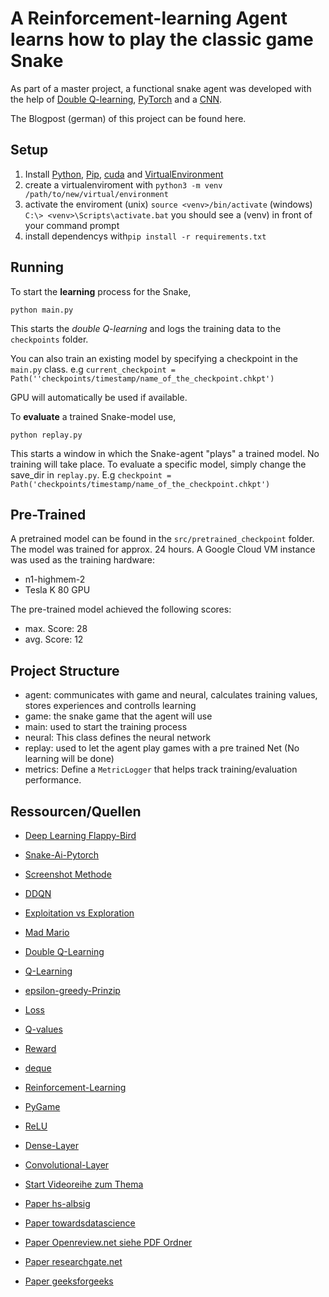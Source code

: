 
# A Reinforcement-learning Agent learns how to play the classic game Snake

As part of a master project, a functional snake agent was developed with the help of [Double Q-learning](https://towardsdatascience.com/double-deep-q-networks-905dd8325412), [PyTorch](https://pytorch.org) and a [CNN](https://de.wikipedia.org/wiki/Convolutional_Neural_Network). 

The Blogpost (german) of this project can be found here.

## Setup

 1. Install [Python](https://www.python.org), [Pip](https://pypi.org/project/pip/), [cuda](https://developer.nvidia.com/cuda-downloads) and [VirtualEnvironment](https://docs.python.org/3/tutorial/venv.html)
 2. create a virtualenviroment with `python3 -m venv /path/to/new/virtual/environment`
 3. activate the enviroment (unix) `source <venv>/bin/activate` (windows) `C:\> <venv>\Scripts\activate.bat` you should see a (venv) in front of your command prompt
 4. install dependencys with`pip install -r requirements.txt`

## Running
To start the  **learning**  process for the Snake,

    python main.py

This starts the  _double Q-learning_  and logs the training data to the  `checkpoints` folder.

You can also train an existing model by specifying a checkpoint in the `main.py` class.  e.g `current_checkpoint = Path(''checkpoints/timestamp/name_of_the_checkpoint.chkpt')`

GPU will automatically be used if available.

To  **evaluate**  a trained Snake-model use,

    python replay.py

This starts a window in which the Snake-agent "plays" a trained model. No training will take place. To evaluate a specific model, simply change the save_dir in `replay.py`. 
E.g `checkpoint = Path('checkpoints/timestamp/name_of_the_checkpoint.chkpt')`

## Pre-Trained
A pretrained model can be found in the `src/pretrained_checkpoint` folder.  The model was trained for approx. 24 hours. A Google Cloud VM instance was used as the training hardware:
 - n1-highmem-2
 - Tesla K 80 GPU

The pre-trained model achieved the following scores:
 - max. Score: 28
 - avg. Score: 12

## Project Structure
- agent: communicates with game and neural, calculates training values, stores experiences and controlls learning
- game: the snake game that the agent will use
- main: used to start the training process
- neural: This class defines the neural network
- replay: used to let the agent play games with a pre trained Net (No learning will be done)
- metrics: Define a `MetricLogger` that helps track training/evaluation performance.

## Ressourcen/Quellen
-   [Deep Learning Flappy-Bird](https://github.com/yenchenlin/DeepLearningFlappyBird)
-   [Snake-Ai-Pytorch](https://github.com/python-engineer/snake-ai-pytorch)
-   [Screenshot Methode](https://github.com/benjamin-dupuis/DQN-snake)
 -   [DDQN](https://towardsdatascience.com/double-deep-q-networks-905dd8325412)
  -   [Exploitation vs Exploration](https://www.baeldung.com/cs/epsilon-greedy-q-learning)
  -    [Mad Mario]( https://pytorch.org/tutorials/intermediate/mario_rl_tutorial.html)
  - [Double Q-Learning](https://towardsdatascience.com/double-deep-q-networks-905dd8325412)
  - [Q-Learning](https://towardsdatascience.com/simple-reinforcement-learning-q-learning-fcddc4b6fe56)
  - [epsilon-greedy-Prinzip](https://towardsdatascience.com/exploration-in-reinforcement-learning-e59ec7eeaa75)
  - [Loss](https://towardsdatascience.com/common-loss-functions-in-machine-learning-46af0ffc4d23)
  - [Q-values](https://towardsdatascience.com/deep-q-learning-tutorial-mindqn-2a4c855abffc)
  -   [Reward](https://towardsdatascience.com/how-to-design-reinforcement-learning-reward-function-for-a-lunar-lander-562a24c393f6)
  - [deque](https://docs.python.org/3/library/collections.html#collections.deque)
  - [Reinforcement-Learning](https://deepsense.ai/what-is-reinforcement-learning-the-complete-guide/)
  - [PyGame](https://www.pygame.org/)
  - [ReLU](https://machinelearningmastery.com/rectified-linear-activation-function-for-deep-learning-neural-networks/)
  - [Dense-Layer](https://analyticsindiamag.com/a-complete-understanding-of-dense-layers-in-neural-networks/)
  - [Convolutional-Layer](https://www.sciencedirect.com/topics/engineering/convolutional-layer)
  
- [Start Videoreihe zum Thema](https://www.youtube.com/watch?v=PJl4iabBEz0)

- [Paper hs-albsig](https://www3.hs-albsig.de/wordpress/point2pointmotion/2020/10/09/deep-reinforcement-learning-with-the-snake-game/)

- [Paper towardsdatascience](https://towardsdatascience.com/snake-played-by-a-deep-reinforcement-learning-agent-53f2c4331d36)

- [Paper Openreview.net siehe PDF Ordner](https://www.google.com/url?sa=t&rct=j&q=&esrc=s&source=web&cd=&cad=rja&uact=8&ved=2ahUKEwics97z1q73AhUKQvEDHRGvDGgQFnoECA8QAQ&url=https%3A%2F%2Fopenreview.net%2Fpdf%3Fid%3Diu2XOJ45cxo&usg=AOvVaw0zAkY431TzL4zegennRyqX)

- [Paper researchgate.net](https://www.researchgate.net/publication/351884746_A_Deep_Q-Learning_based_approach_applied_to_the_Snake_game)

- [Paper geeksforgeeks](https://www.geeksforgeeks.org/ai-driven-snake-game-using-deep-q-learning/)

